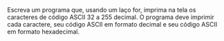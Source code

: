 Escreva um programa que, usando um laço for, imprima na tela os caracteres de código ASCII 32 a 255 decimal. O programa deve imprimir cada caractere, seu código ASCII em formato decimal e seu código ASCII em formato hexadecimal.
